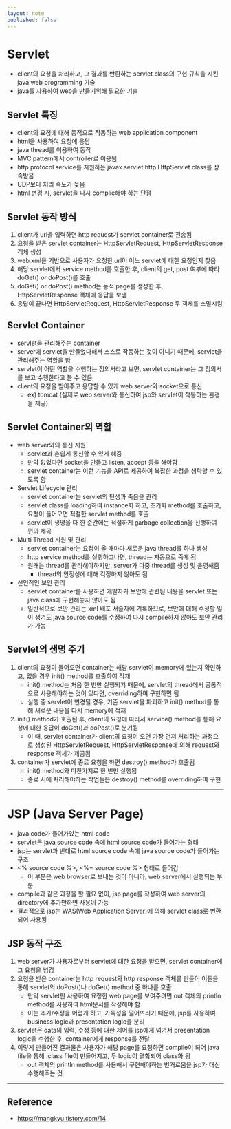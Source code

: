 ```yaml
---
layout: note
published: false
---
```


# Servlet

- client의 요청을 처리하고, 그 결과를 반환하는 servlet class의 구현 규칙을 지킨 java web programming 기술
- java를 사용하여 web을 만들기위해 필요한 기술

## Servlet 특징

- client의 요청에 대해 동적으로 작동하는 web application component
- html을 사용하여 요청에 응답
- java thread를 이용하여 동작
- MVC pattern에서 controller로 이용됨
- http protocol service를 지원하는 javax.servlet.http.HttpServlet class를 상속받음
- UDP보다 처리 속도가 늦음
- html 변경 시, servlet을 다시 complie해야 하는 단점

## Servlet 동작 방식

1. client가 url을 입력하면 http request가 servlet container로 전송됨
2. 요청을 받은 servlet container는 HttpServletRequest, HttpServletResponse 객체 생성
3. web.xml을 기반으로 사용자가 요청한 url이 어느 servlet에 대한 요청인지 찾음
4. 해당 servlet에서 service method를 호출한 후, client의 get, post 여부에 따라 doGet() or doPost()를 호출
5. doGet() or doPost() method는 동적 page를 생성한 후, HttpServletResponse 객체에 응답을 보냄
6. 응답이 끝나면 HttpServletRequest, HttpServletResponse 두 객체를 소멸시킴

## Servlet Container

- servlet을 관리해주는 container
- server에 servlet을 만들었다해서 스스로 작동하는 것이 아니기 때문에, servlet을 관리해주는 역할을 함
- servlet이 어떤 역할을 수행하는 정의서라고 보면, servlet container는 그 정의서를 보고 수행한다고 볼 수 있음
- client의 요청을 받아주고 응답할 수 있게 web server와 socket으로 통신
    - ex) tomcat (실제로 web server와 통신하여 jsp와 servlet이 작동하는 환경을 제공)

## Servlet Container의 역할

- web server와의 통신 지원
    - servlet과 손쉽게 통신할 수 있게 해줌
    - 만약 없었다면 socket을 만들고 listen, accept 등을 해야함
    - servlet container는 이런 기능을 API로 제공하여 복잡한 과정을 생략할 수 있도록 함
- Servlet Lifecycle 관리
    - servlet container는 servlet의 탄생과 죽음을 관리
    - servlet class를 loading하여 instance화 하고, 초기화 method를 호출하고, 요청이 들어오면 적절한 servlet method를 호출
    - servlet이 생명을 다 한 순간에는 적절하게 garbage collection을 진행하여 편의 제공
- Multi Thread 지원 및 관리
    - servlet container는 요청이 올 때마다 새로운 java thread를 하나 생성
    - http service method를 실행하고나면, thread는 자동으로 죽게 됨
    - 원래는 thread를 관리해야하지만, server가 다중 thread를 생성 및 운영해줌
        - thread의 안정성에 대해 걱정하지 않아도 됨
- 선언적인 보안 관리
    - servlet container를 사용하면 개발자가 보안에 관련된 내용을 servlet 또는 java class에 구현해놓지 않아도 됨
    - 일반적으로 보안 관리는 xml 배포 서술자에 기록하므로, 보안에 대해 수정할 일이 생겨도 java source code를 수정하여 다시 compile하지 않아도 보안 관리가 가능

## Servlet의 생명 주기

1. client의 요청이 들어오면 container는 해당 servlet이 memory에 있는지 확인하고, 없을 경우 init() method를 호출하여 적재
    - init() method는 처음 한 번만 실행되기 때문에, servlet의 thread에서 공통적으로 사용해야하는 것이 있다면, overriding하여 구현하면 됨
    - 실행 중 servlet이 변경될 경우, 기존 servlet을 파괴하고 init() method를 통해 새로운 내용을 다시 memory에 적재
2. init() method가 호출된 후, client의 요청에 따라서 service() method를 통해 요청에 대한 응답이 doGet()과 doPost()로 분기됨
    - 이 때, servlet container가 client의 요청이 오면 가장 먼저 처리하는 과정으로 생성된 HttpServletRequest, HttpServletResponse에 의해 request와 response 객체가 제공됨
3. container가 servlet에 종료 요청을 하면 destroy() method가 호출됨
    - init() method와 마찬가지로 한 번만 실행됨
    - 종료 시에 처리해야하는 작업들은 destroy() method를 overriding하여 구현

---

# JSP (Java Server Page)

- java code가 들어가있는 html code
- servlet은 java source code 속에 html source code가 들어가는 형태
- jsp는 servlet과 반대로 html source code 속에 java source code가 들어가는 구조
- <% source code %>, <%= source code %> 형태로 들어감
    - 이 부분은 web browser로 보내는 것이 아니라, web server에서 실행되는 부분
- compile과 같은 과정을 할 필요 없이, jsp page를 작성하여 web server의 directory에 추가만하면 사용이 가능
- 결과적으로 jsp는 WAS(Web Application Server)에 의해 servlet class로 변환되어 사용됨

## JSP 동작 구조

1. web server가 사용자로부터 servlet에 대한 요청을 받으면, servlet container에 그 요청을 넘김
2. 요청을 받은 container는 http request와 http response 객체를 만들어 이들을 통해 servlet의 doPost()나 doGet() method 중 하나를 호출
    - 만약 servlet만 사용하여 요청한 web page를 보여주려면 out 객체의 println method를 사용하여 html문서를 작성해야 함
    - 이는 추가/수정을 어렵게 하고, 가독성을 떨어뜨리기 때문에, jsp를 사용하여 business logic과 presentation logic을 분리
3. servlet은 data의 입력, 수정 등에 대한 제어를 jsp에게 넘겨서 presentation logic을 수행한 후, container에게 response를 전달
4. 이렇게 만들어진 결과물은 사용자가 해당 page를 요청하면 compile이 되어 java file을 통해 .class file이 만들어지고, 두 logic이 결합되어 class화 됨
    - out 객체의 println method를 사용해서 구현해야하는 번거로움을 jsp가 대신 수행해주는 것

---

## Reference

- https://mangkyu.tistory.com/14
